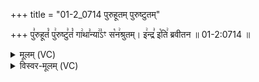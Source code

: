 +++
title = "01-2_0714 पुरुहूतम् पुरुष्टुतम्"

+++
पु꣣रुहूतं꣡ पु꣢रुष्टु꣣तं꣡ गा꣢था꣣न्या꣢꣣ऽꣳ स꣡न꣢श्रुतम्। इ꣢न्द्र꣣ इ꣡ति꣢ ब्रवीतन ॥ 01-2:0714 ॥

<details><summary>मूलम् (VC)</summary>

पु꣣रुहूतं꣡ पु꣢रुष्टु꣣तं꣡ गा꣢था꣣न्या꣡३꣱ꣳस꣡न꣢श्रुतम् । इ꣢न्द्र꣣ इ꣡ति꣢ ब्रवीतन ॥७१४॥
</details>

<details><summary>विस्वर-मूलम् (VC)</summary>

पुरुहूतं पुरुष्टुतं गाथान्या३ꣳसनश्रुतम् । इन्द्र इति ब्रवीतन ॥७१४॥
</details>